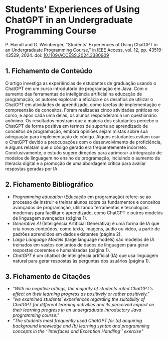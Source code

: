 
# Students’ Experiences of Using ChatGPT in an Undergraduate Programming Course

P. Haindl and G. Weinberger, "Students’ Experiences of Using ChatGPT in an Undergraduate Programming Course," in IEEE Access, vol. 12, pp. 43519-43529, 2024. doi: [10.1109/ACCESS.2024.3380909](https://ieeexplore.ieee.org/document/10478015)

## 1. Fichamento de Conteúdo


O artigo investiga as experiências de estudantes de graduação usando o ChatGPT em um curso introdutório de programação em Java. Com o aumento das ferramentas de inteligência artificial na educação de programação, os autores exploram a eficácia e os desafios de utilizar o ChatGPT em atividades de aprendizado, como tarefas de implementação e compreensão de conceitos. Foram realizadas cinco atividades práticas no curso, e após cada uma delas, os alunos responderam a um questionário anônimo. Os resultados mostram que a maioria dos estudantes percebe o ChatGPT de forma positiva em termos de suporte ao aprendizado de conceitos de programação, embora opiniões sejam mistas sobre sua adequação para implementação de código. Alguns estudantes evitam usar o ChatGPT devido a preocupações com o desenvolvimento de proficiência, e alguns relatam que o código gerado era frequentemente incorreto. Conclusivamente, o estudo sugere direções para aprimorar a integração de modelos de linguagem no ensino de programação, incluindo o aumento da literacia digital e a promoção de uma abordagem crítica para avaliar respostas geradas por IA.

## 2. Fichamento Bibliográfico 


* _Programming education_ (Educação em programação) refere-se ao processo de instruir e treinar alunos sobre os fundamentos e conceitos avançados de programação, utilizando ferramentas e tecnologias modernas para facilitar o aprendizado, como ChatGPT e outros modelos de linguagem avançados (página 1).
* _Generative AI_ (Inteligência Artificial Generativa) é uma forma de IA que cria novos conteúdos, como texto, imagens, áudio ou vídeo, a partir de padrões aprendidos em dados existentes (página 2).
* _Large Language Models_ (large language models) são modelos de IA treinados em vastos conjuntos de dados de linguagem para gerar respostas coerentes e humanizadas (página 1).
* _ChatGPT_ é um chatbot de inteligência artificial (IA) que usa linguagem natural para gerar respostas às perguntas dos usuários (página 1).

## 3. Fichamento de Citações 


* _"With no negative ratings, the majority of students rated ChatGPT’s effect on their learning progress as positively or rather positively."_
* _"we examined students’ experiences regarding the suitability of ChatGPT for different learning activities and its perceived impact on their learning progress in an undergraduate introductory Java programming course."_
* _"The students most frequently used ChatGPT for (a) acquiring background knowledge and (b) learning syntax and programming concepts in the ‘‘Interfaces and Exception Handling’’ exercise"_
